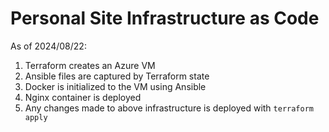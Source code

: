 # Personal Site Infrastructure as Code

As of 2024/08/22:

1) Terraform creates an Azure VM
2) Ansible files are captured by Terraform state
3) Docker is initialized to the VM using Ansible
4) Nginx container is deployed
5) Any changes made to above infrastructure is deployed with `terraform apply`
